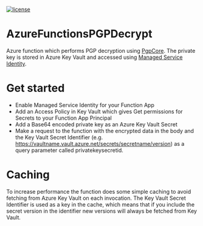 [![license](https://img.shields.io/github/license/lfalck/AzureFunctionsPGPDecrypt.svg)]()
# AzureFunctionsPGPDecrypt
Azure function which performs PGP decryption using [PgpCore](https://github.com/mattosaurus/PgpCore). The private key is stored in Azure Key Vault and accessed using [Managed Service Identity](https://docs.microsoft.com/en-us/azure/app-service/app-service-managed-service-identity).

# Get started
* Enable Managed Service Identity for your Function App
* Add an Access Policy in Key Vault which gives Get permissions for Secrets to your Function App Principal
* Add a Base64 encoded private key as an Azure Key Vault Secret
* Make a request to the function with the encrypted data in the body and the Key Vault Secret Identifier (e.g. https://vaultname.vault.azure.net/secrets/secretname/version) as a query parameter called privatekeysecretid.

# Caching
To increase performance the function does some simple caching to avoid fetching from Azure Key Vault on each invocation. The Key Vault Secret Identifier is used as a key in the cache, which means that if you include the secret version in the identifier new versions will always be fetched from Key Vault.

